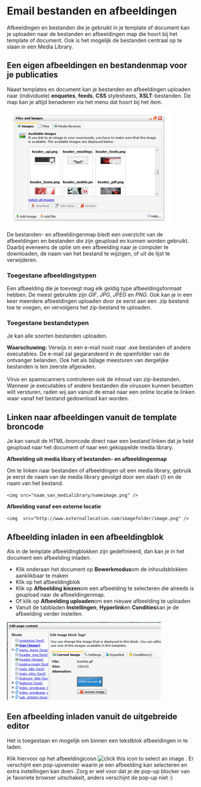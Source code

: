 # Email bestanden en afbeeldingen

Afbeeldingen en bestanden die je gebruikt in je template of document kan
je uploaden naar de bestanden en afbeeldingen map die hoort bij het
template of document. Ook is het mogelijk de bestanden centraal op te
slaan in een Media Library.

Een eigen afbeeldingen en bestandenmap voor je publicaties
----------------------------------------------------------

Naast templates en document kan je bestanden en afbeeldingen uploaden
naar (individuele) **enquetes**, **feeds**, **CSS** stylesheets,
**XSLT**-bestanden. De map kan je altijd benaderen via het menu dat
hoort bij het item.

![Files and images folder](../images/filesandimages.png)

De bestanden- en afbeeldingenmap biedt een overzicht van de afbeeldingen
en bestanden die zijn geupload en kunnen worden gebruikt. Daarbij
eveneens de optie om een afbeelding naar je computer te downloaden, de
naam van het bestand te wijzigen, of uit de lijst te verwijderen.

### Toegestane afbeeldingstypen

Een afbeelding die je toevoegt mag elk geldig type afbeeldingsformaat
hebben. De meest gebruikte zijn *GIF*, *JPG*, *JPEG* en *PNG*. Ook kan
je in een keer meerdere afbeeldingen uploaden door ze eerst aan een .zip
bestand toe te voegen, en vervolgens het zip-bestand te uploaden.

### Toegestane bestandstypen

Je kan alle soorten bestanden uploaden.

**Waarschuwing:** Verwijs in een e-mail nooit naar .exe bestanden of
andere executables. De e-mail zal gegarandeerd in de spamfolder van de
ontvanger belanden. Ook het als bijlage meesturen van dergelijke
bestanden is ten zeerste afgeraden. \
 \
 Virus en spamscanners controleren ook de inhoud van zip-bestanden.
Wanneer je executables of andere bestanden die virussen kunnen bevatten
wilt versturen, raden wij aan vanuit de email naar een online locatie te
linken waar vanaf het bestand gedownload kan worden.

Linken naar afbeeldingen vanuit de template broncode
----------------------------------------------------

Je kan vanuit de HTML-broncode direct naar een bestand linken dat je
hebt geupload naar het document of naar een gekoppelde media library.

**Afbeelding uit media libary of bestanden- en afbeeldingenmap**

Om te linken naar bestanden of afbeeldingen uit een media library,
gebruik je eerst de naam van de media library gevolgd door een slash (/)
en de naam van het bestand.

`<img src="naam_van_medialibrary/nameimage.png" />`

**Afbeelding vanaf een externe locatie**

`<img  src="http://www.externallocation.com/imagefolder/image.png" />`

Afbeelding inladen in een afbeeldingblok
----------------------------------------

Als in de template afbeeldingblokken zijn gedefinieerd, dan kan je in
het document een afbeelding inladen.

-   Klik onderaan het document op **Bewerkmodus**om de inhoudsblokken
    aanklikbaar te maken
-   Klik op het afbeeldingblok
-   Klik op **Afbeelding kiezen**om een afbeelding te selecteren die
    alreeds is geupload naar de afbeeldingenmap.
-   Of klik op **Afbeelding uploaden**om een nieuwe afbeelding te
    uploaden
-   Vanuit de tabbladen **Instellingen**, **Hyperlink**en
    **Condities**kan je de afbeelding verder instellen.

![](../images/imageblock.png)

Een afbeelding inladen vanuit de uitgebreide editor
---------------------------------------------------

Het is toegestaan en mogelijk om binnen een tekstblok afbeeldingen in te
laden.

Klik hiervoor op het afbeeldingicoon ![click this icon to select an
image](../images/imageicon.png) . Er verschijnt een pop-upvenster waarin je een
afbeelding kan selecteren en extra instellingen kan doen. Zorg er wel
voor dat je de pop-up blocker van je favoriete browser uitschakelt,
anders verschijnt de pop-up niet :)
